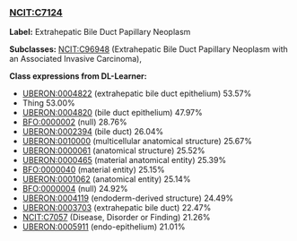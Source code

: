 
### [NCIT:C7124](http://purl.obolibrary.org/obo/NCIT_C7124)
**Label:** Extrahepatic Bile Duct Papillary Neoplasm

**Subclasses:** [NCIT:C96948](http://purl.obolibrary.org/obo/NCIT_C96948) (Extrahepatic Bile Duct Papillary Neoplasm with an Associated Invasive Carcinoma), 

**Class expressions from DL-Learner:**

- [UBERON:0004822](http://purl.obolibrary.org/obo/UBERON_0004822) (extrahepatic bile duct epithelium) 53.57%
- Thing 53.00%
- [UBERON:0004820](http://purl.obolibrary.org/obo/UBERON_0004820) (bile duct epithelium) 47.97%
- [BFO:0000002](http://purl.obolibrary.org/obo/BFO_0000002) (null) 28.76%
- [UBERON:0002394](http://purl.obolibrary.org/obo/UBERON_0002394) (bile duct) 26.04%
- [UBERON:0010000](http://purl.obolibrary.org/obo/UBERON_0010000) (multicellular anatomical structure) 25.67%
- [UBERON:0000061](http://purl.obolibrary.org/obo/UBERON_0000061) (anatomical structure) 25.52%
- [UBERON:0000465](http://purl.obolibrary.org/obo/UBERON_0000465) (material anatomical entity) 25.39%
- [BFO:0000040](http://purl.obolibrary.org/obo/BFO_0000040) (material entity) 25.15%
- [UBERON:0001062](http://purl.obolibrary.org/obo/UBERON_0001062) (anatomical entity) 25.14%
- [BFO:0000004](http://purl.obolibrary.org/obo/BFO_0000004) (null) 24.92%
- [UBERON:0004119](http://purl.obolibrary.org/obo/UBERON_0004119) (endoderm-derived structure) 24.49%
- [UBERON:0003703](http://purl.obolibrary.org/obo/UBERON_0003703) (extrahepatic bile duct) 22.47%
- [NCIT:C7057](http://purl.obolibrary.org/obo/NCIT_C7057) (Disease, Disorder or Finding) 21.26%
- [UBERON:0005911](http://purl.obolibrary.org/obo/UBERON_0005911) (endo-epithelium) 21.01%


